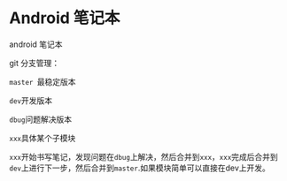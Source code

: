 # Android 笔记本

android 笔记本





















git 分支管理：

```master ```最稳定版本

```dev```开发版本

```dbug```问题解决版本

```xxx```具体某个子模块

```xxx```开始书写笔记，发现问题在```dbug```上解决，然后合并到```xxx```，```xxx```完成后合并到```dev```上进行下一步，然后合并到```master```.如果模块简单可以直接在dev上开发。





